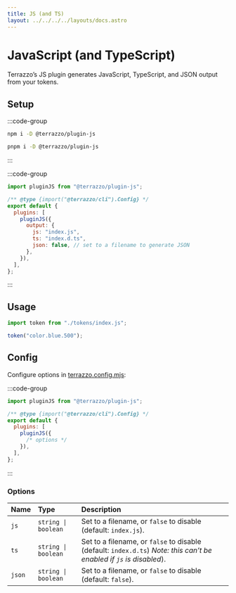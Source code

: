 ```yaml
---
title: JS (and TS)
layout: ../../../../layouts/docs.astro
---
```


# JavaScript (and TypeScript)

Terrazzo’s JS plugin generates JavaScript, TypeScript, and JSON output from your tokens.

## Setup

:::code-group

```sh [npm]
npm i -D @terrazzo/plugin-js
```

```sh [pnpm]
pnpm i -D @terrazzo/plugin-js
```

:::

:::code-group

```js [terrazzo.config.mjs]
import pluginJS from "@terrazzo/plugin-js";

/** @type {import("@terrazzo/cli").Config} */
export default {
  plugins: [
    pluginJS({
      output: {
        js: "index.js",
        ts: "index.d.ts",
        json: false, // set to a filename to generate JSON
      },
    }),
  ],
};
```

:::

## Usage

```ts
import token from "./tokens/index.js";

token("color.blue.500");
```

## Config

Configure options in [terrazzo.config.mjs](/docs/cli/config):

:::code-group

```js [terrazzo.config.mjs]
import pluginJS from "@terrazzo/plugin-js";

/** @type {import("@terrazzo/cli").Config} */
export default {
  plugins: [
    pluginJS({
      /* options */
    }),
  ],
};
```

:::

### Options

| Name   | Type                | Description                                                                                                          |
| :----- | :------------------ | :------------------------------------------------------------------------------------------------------------------- |
| `js`   | `string \| boolean` | Set to a filename, or `false` to disable (default: `index.js`).                                                      |
| `ts`   | `string \| boolean` | Set to a filename, or `false` to disable (default: `index.d.ts`) _Note: this can’t be enabled if `js` is disabled_). |
| `json` | `string \| boolean` | Set to a filename, or `false` to disable (default: `false`).                                                         |
